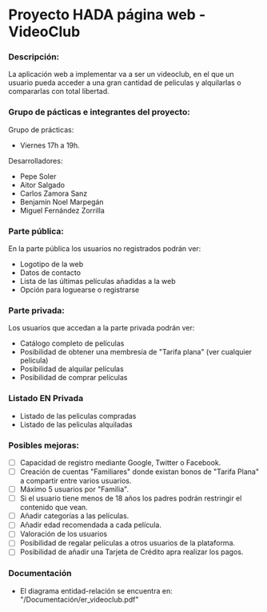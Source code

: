 # Proyecto HADA página web - VideoClub
### Descripción: ###
La aplicación web a implementar va a ser un videoclub, en el que un usuario pueda acceder a una gran cantidad de peliculas y alquilarlas o compararlas con total libertad.
### Grupo de pácticas e integrantes del proyecto: ###
Grupo de prácticas:
* Viernes 17h a 19h.

Desarrolladores:
* Pepe Soler
* Aitor Salgado
* Carlos Zamora Sanz
* Benjamín Noel Marpegán
* Miguel Fernández Zorrilla

### Parte pública: ###
En la parte pública los usuarios no registrados podrán ver:
* Logotipo de la web
* Datos de contacto
* Lista de las últimas películas añadidas a la web
* Opción para loguearse o registrarse

### Parte privada: ###
Los usuarios que accedan a la parte privada podrán ver:
* Catálogo completo de películas
* Posibilidad de obtener una membresía de "Tarifa plana" (ver cualquier pelicula)
* Posibilidad de alquilar películas
* Posibilidad de comprar películas

### Listado EN Privada ###
* Listado de las peliculas compradas
* Listado de las peliculas alquiladas

### Posibles mejoras: ###
- [ ] Capacidad de registro mediante Google, Twitter o Facebook.
- [ ] Creación de cuentas "Familiares" donde existan bonos de "Tarifa Plana" a compartir entre varios usuarios.
- [ ] Máximo 5 usuarios por "Familia".
- [ ] Si el usuario tiene menos de 18 años los padres podrán restringir el contenido que vean.
- [ ] Añadir categorías a las películas.
- [ ] Añadir edad recomendada a cada película.
- [ ] Valoración de los usuarios
- [ ] Posibilidad de regalar películas a otros usuarios de la plataforma.
- [ ] Posibilidad de añadir una Tarjeta de Crédito apra realizar los pagos.
### Documentación ###
* El diagrama entidad-relación se encuentra en: "/Documentación/er_videoclub.pdf"
